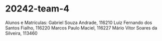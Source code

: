 # 20242-team-4
Alunos e Matrículas: 
Gabriel Souza Andrade, 116210
Luiz Fernando dos Santos Fialho, 116220
Marcos Paulo Maciel, 116227
Mário Vitor Soares da Silveira, 113460
